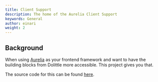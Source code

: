 ```yaml
---
title: Client Support
description: The home of the Aurelia Client Support
keywords: General
author: einari
weight: 2
---
```

## Background

When using [Aurelia](https://aurelia.io) as your frontend framework and want to have the building blocks from Dolittle more
accessible. This project gives you that.

The source code for this can be found [here](https://github.com/dolittle-interaction/JavaScript.Client.Aurelia).
